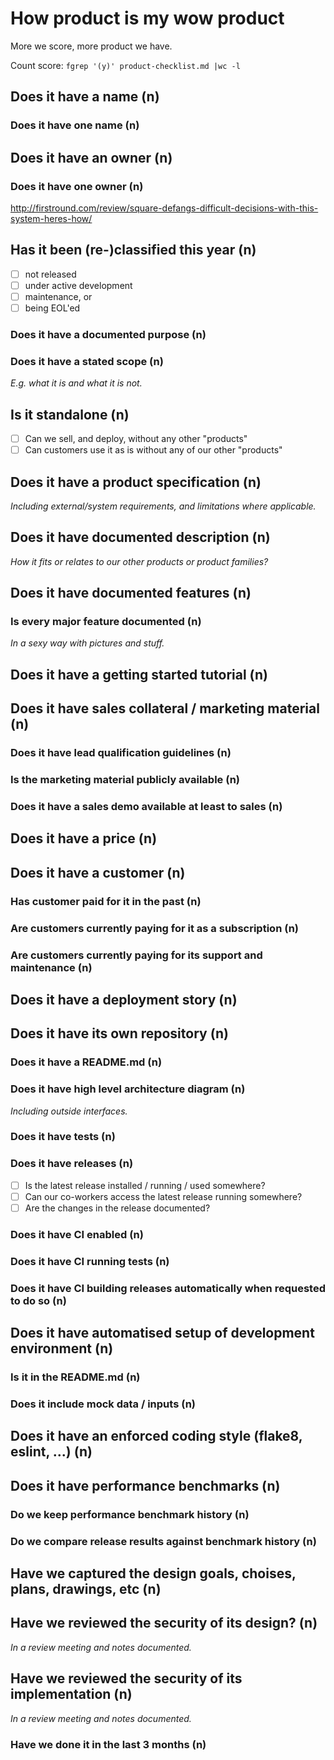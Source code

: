 # How product is my wow product

More we score, more product we have.

Count score: ```fgrep '(y)' product-checklist.md |wc -l```

## Does it have a name (n)

### Does it have one name (n)

## Does it have an owner (n)

### Does it have one owner (n)

<http://firstround.com/review/square-defangs-difficult-decisions-with-this-system-heres-how/>

## Has it been (re-)classified this year (n)

* [ ] not released
* [ ] under active development
* [ ] maintenance, or
* [ ] being EOL'ed

### Does it have a documented purpose (n)

### Does it have a stated scope (n)

*E.g. what it is and what it is not.*

## Is it standalone (n)

* [ ] Can we sell, and deploy, without any other "products"
* [ ] Can customers use it as is without any of our other "products"

## Does it have a product specification (n)

*Including external/system requirements, and limitations where applicable.*

## Does it have documented description (n)

*How it fits or relates to our other products or product families?*

## Does it have documented features (n)

### Is every major feature documented (n)

*In a sexy way with pictures and stuff.*

## Does it have a getting started tutorial (n)

## Does it have sales collateral / marketing material (n)

### Does it have lead qualification guidelines (n)

### Is the marketing material publicly available (n)

### Does it have a sales demo available at least to sales (n)

## Does it have a price (n)

## Does it have a customer (n)

### Has customer paid for it in the past (n)

### Are customers currently paying for it as a subscription (n)

### Are customers currently paying for its support and maintenance (n)

## Does it have a deployment story (n)

## Does it have its own repository (n)

### Does it have a README.md (n)

### Does it have high level architecture diagram (n)

*Including outside interfaces.*

### Does it have tests (n)

### Does it have releases (n)

* [ ] Is the latest release installed / running / used somewhere?
* [ ] Can our co-workers access the latest release running somewhere?
* [ ] Are the changes in the release documented?

### Does it have CI enabled (n)

### Does it have CI running tests (n)

### Does it have CI building releases automatically when requested to do so (n)

## Does it have automatised setup of development environment (n)

### Is it in the README.md (n)

### Does it include mock data / inputs (n)

## Does it have an enforced coding style (flake8, eslint, ...) (n)

## Does it have performance benchmarks (n)

### Do we keep performance benchmark history (n)

### Do we compare release results against benchmark history  (n)

## Have we captured the design goals, choises, plans, drawings, etc (n)

## Have we reviewed the security of its design? (n)

*In a review meeting and notes documented.*

## Have we reviewed the security of its implementation (n)

*In a review meeting and notes documented.*

### Have we done it in the last 3 months (n)
